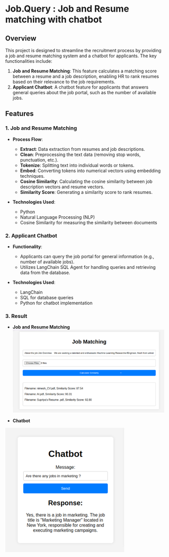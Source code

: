 # Job.Query : Job and Resume matching with chatbot

## Overview

This project is designed to streamline the recruitment process by providing a job and resume matching system and a chatbot for applicants. The key functionalities include:

1. **Job and Resume Matching**: This feature calculates a matching score between a resume and a job description, enabling HR to rank resumes based on their relevance to the job requirements.
2. **Applicant Chatbot**: A chatbot feature for applicants that answers general queries about the job portal, such as the number of available jobs.

## Features

### 1. Job and Resume Matching

- **Process Flow**:
  - **Extract**: Data extraction from resumes and job descriptions.
  - **Clean**: Preprocessing the text data (removing stop words, punctuation, etc.).
  - **Tokenize**: Splitting text into individual words or tokens.
  - **Embed**: Converting tokens into numerical vectors using embedding techniques.
  - **Cosine Similarity**: Calculating the cosine similarity between job description vectors and resume vectors.
  - **Similarity Score**: Generating a similarity score to rank resumes.

- **Technologies Used**:
  - Python
  - Natural Language Processing (NLP)
  - Cosine Similarity for measuring the similarity between documents

### 2. Applicant Chatbot

- **Functionality**:
  - Applicants can query the job portal for general information (e.g., number of available jobs).
  - Utilizes LangChain SQL Agent for handling queries and retrieving data from the database.

- **Technologies Used**:
  - LangChain
  - SQL for database queries
  - Python for chatbot implementation


### 3. Result 

- **Job and Resume Matching**
![Alt text](/media/image2.png)


- **Chatbot**

![Alt text](/media/image.png)
